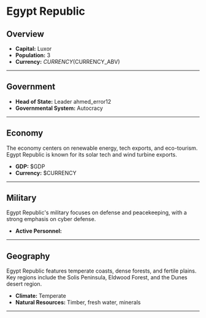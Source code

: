 # Egypt Republic

## Overview

- **Capital:** Luxor
- **Population:** 3
- **Currency:** $CURRENCY ($CURRENCY_ABV)

---

## Government

- **Head of State:** Leader ahmed_error12
- **Governmental System:** Autocracy

---

## Economy
The economy centers on renewable energy, tech exports, and eco-tourism. Egypt Republic is known for its solar tech and wind turbine exports.

- **GDP:** $GDP
- **Currency:** $CURRENCY

---

## Military
Egypt Republic's military focuses on defense and peacekeeping, with a strong emphasis on cyber defense.

- **Active Personnel:** 

---

## Geography
Egypt Republic features temperate coasts, dense forests, and fertile plains. Key regions include the Solis Peninsula, Eldwood Forest, and the Dunes desert region.

- **Climate:** Temperate
- **Natural Resources:** Timber, fresh water, minerals

---